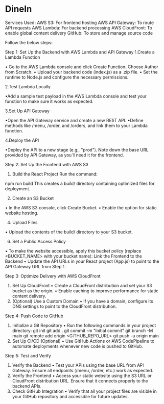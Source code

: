 # DineIn

Services Used:
AWS S3: For frontend hosting
AWS API Gateway: To route API requests
AWS Lambda: For backend processing
AWS CloudFront: To enable global content delivery
GitHub: To store and manage source code

Follow the below steps:

Step 1: Set Up the Backend with AWS Lambda and API Gateway
1.Create a Lambda Function

•	Go to the AWS Lambda console and click Create Function. Choose Author from Scratch.
•	Upload your backend code (index.js) as a .zip file.
•	Set the runtime to Node.js and configure the necessary permissions.


2.Test Lambda Locally

•Add a sample test payload in the AWS Lambda console and test your function to make sure it works as expected.

3.Set Up API Gateway

•Open the API Gateway service and create a new REST API.
•Define methods like /menu, /order, and /orders, and link them to your Lambda function.

4.Deploy the API

•Deploy the API to a new stage (e.g., "prod"). Note down the base URL provided by API Gateway, as you’ll need it for the frontend.


Step 2: Set Up the Frontend with AWS S3
1.	Build the React Project
Run the command:

npm run build
This creates a build/ directory containing optimized files for deployment.

2.	Create an S3 Bucket
   
•	In the AWS S3 console, click Create Bucket.
•	Enable the option for static website hosting.

4.	Upload Files
   
•	Upload the contents of the build/ directory to your S3 bucket.


6.	Set a Public Access Policy

•	To make the website accessible, apply this bucket policy (replace <BUCKET_NAME> with your bucket name):
 Link the Frontend to the Backend
•	Update the API URLs in your React project (App.js) to point to the API Gateway URL from Step 1.

Step 3: Optimize Delivery with AWS CloudFront
1.	Set Up CloudFront
•	Create a CloudFront distribution and set your S3 bucket as the origin.
•	Enable caching to improve performance for static content delivery.
2.	(Optional) Use a Custom Domain
•	If you have a domain, configure its DNS settings to point to the CloudFront distribution.


Step 4: Push Code to GitHub
1.	Initialize a Git Repository
•	Run the following commands in your project directory:
git init
git add .
git commit -m "Initial commit"
git branch -M main
git remote add origin <GITHUB_REPO_URL>
git push -u origin main
2.	Set Up CI/CD (Optional)
•	Use GitHub Actions or AWS CodePipeline to automate deployments whenever new code is pushed to GitHub.


Step 5: Test and Verify
1.	Verify the Backend
•	Test your APIs using the base URL from API Gateway. Ensure all endpoints (/menu, /order, etc.) work as expected.
2.	Verify the Frontend
•	Access your static website using the S3 URL or CloudFront distribution URL. Ensure that it connects properly to the backend APIs.
3.	Check GitHub Integration
•	Verify that all your project files are visible in your GitHub repository and accessible for future updates.

